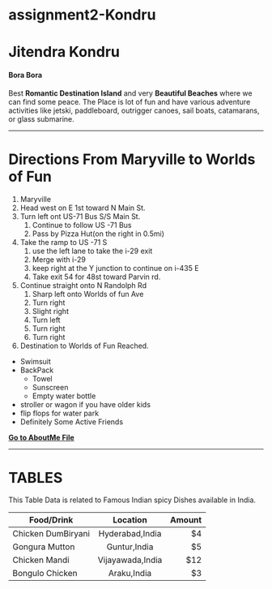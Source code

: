 # assignment2-Kondru
# Jitendra Kondru
#### Bora Bora

Best **Romantic Destination Island** and very **Beautiful Beaches** where we can find some peace. The Place is lot of fun and have various adventure activities like jetski, paddleboard, outrigger canoes, sail boats, catamarans, or glass submarine.

***
# Directions From Maryville to Worlds of Fun
1. Maryville
2. Head west on E 1st toward N Main St.
3. Turn left ont US-71 Bus S/S Main St.
    1. Continue to follow US -71 Bus
    2. Pass by Pizza Hut(on the right in 0.5mi)
4. Take the ramp to US -71 S
    1. use the left lane to take the i-29 exit
    2. Merge with i-29
    3. keep right at the Y junction to continue on i-435 E
    4. Take exit 54 for 48st toward Parvin rd.
5. Continue straight onto N Randolph Rd
    1. Sharp left onto Worlds of fun Ave
    2. Turn right
    3. Slight right
    4. Turn left
    5. Turn right
    6. Turn right 
6. Destination to Worlds of Fun Reached.
* Swimsuit
* BackPack
    * Towel
    * Sunscreen
    * Empty water bottle
* stroller or wagon if you have older kids
* flip flops for water park
* Definitely Some Active Friends

**[Go to AboutMe File](AboutMe.md)**


-----

# TABLES

This Table Data is related to Famous Indian spicy Dishes available in India.

| Food/Drink  |     Location      |  Amount |
|----------|:-------------:|------:|
| Chicken DumBiryani |  Hyderabad,India | $4 |
| Gongura Mutton |    Guntur,India   |   $5 |
| Chicken Mandi | Vijayawada,India |    $12 |
| Bongulo Chicken| Araku,India | $3|